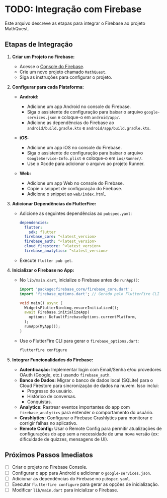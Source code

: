 # TODO: Integração com Firebase

Este arquivo descreve as etapas para integrar o Firebase ao projeto MathQuest.

## Etapas de Integração

1.  **Criar um Projeto no Firebase:**
    *   Acesse o [Console do Firebase](https://console.firebase.google.com/).
    *   Crie um novo projeto chamado `MathQuest`.
    *   Siga as instruções para configurar o projeto.

2.  **Configurar para cada Plataforma:**

    *   **Android:**
        *   Adicione um app Android no console do Firebase.
        *   Siga o assistente de configuração para baixar o arquivo `google-services.json` e coloque-o em `android/app/`.
        *   Adicione as dependências do Firebase ao `android/build.gradle.kts` e `android/app/build.gradle.kts`.

    *   **iOS:**
        *   Adicione um app iOS no console do Firebase.
        *   Siga o assistente de configuração para baixar o arquivo `GoogleService-Info.plist` e coloque-o em `ios/Runner/`.
        *   Use o Xcode para adicionar o arquivo ao projeto Runner.

    *   **Web:**
        *   Adicione um app Web no console do Firebase.
        *   Copie o snippet de configuração do Firebase.
        *   Adicione o snippet ao `web/index.html`.

3.  **Adicionar Dependências do FlutterFire:**
    *   Adicione as seguintes dependências ao `pubspec.yaml`:
        ```yaml
        dependencies:
          flutter:
            sdk: flutter
          firebase_core: ^<latest_version>
          firebase_auth: ^<latest_version>
          cloud_firestore: ^<latest_version>
          firebase_analytics: ^<latest_version>
        ```
    *   Execute `flutter pub get`.

4.  **Inicializar o Firebase no App:**
    *   No `lib/main.dart`, inicialize o Firebase antes de `runApp()`:
        ```dart
        import 'package:firebase_core/firebase_core.dart';
        import 'firebase_options.dart'; // Gerado pelo FlutterFire CLI

        void main() async {
          WidgetsFlutterBinding.ensureInitialized();
          await Firebase.initializeApp(
            options: DefaultFirebaseOptions.currentPlatform,
          );
          runApp(MyApp());
        }
        ```
    *   Use o FlutterFire CLI para gerar o `firebase_options.dart`:
        ```bash
        flutterfire configure
        ```

5.  **Integrar Funcionalidades do Firebase:**
    *   **Autenticação:** Implementar login com Email/Senha e/ou provedores OAuth (Google, etc.) usando `firebase_auth`.
    *   **Banco de Dados:** Migrar o banco de dados local (SQLite) para o Cloud Firestore para sincronização de dados na nuvem. Isso inclui:
        *   Progresso do usuário.
        *   Histórico de conversas.
        *   Conquistas.
    *   **Analytics:** Rastrear eventos importantes do app com `firebase_analytics` para entender o comportamento do usuário.
    *   **Crashlytics:** Configurar o Firebase Crashlytics para monitorar e corrigir falhas no aplicativo.
    *   **Remote Config:** Usar o Remote Config para permitir atualizações de configurações do app sem a necessidade de uma nova versão (ex: dificuldade de quizzes, mensagens de UI).

## Próximos Passos Imediatos

- [ ] Criar o projeto no Firebase Console.
- [ ] Configurar o app para Android e adicionar o `google-services.json`.
- [ ] Adicionar as dependências do Firebase no `pubspec.yaml`.
- [ ] Executar `flutterfire configure` para gerar as opções de inicialização.
- [ ] Modificar `lib/main.dart` para inicializar o Firebase.
